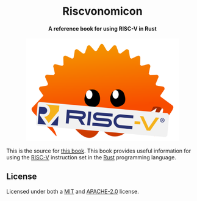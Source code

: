 <h1 align="center">Riscvonomicon</h1>
<h4 align="center">A reference book for using RISC-V in Rust</h4>
<p align="center">
    <img
        width="400"
        src="./src/assets/riscvonomicon.svg"
        alt="Ferris holding a RISC-V logo"
    />
</p>

This is the source for [this book][book-url]. This book provides useful
information for using the [RISC-V] instruction set in the [Rust] programming
language.

## License

Licensed under both a [MIT](./LICENSE-MIT) and [APACHE-2.0](./LICENSE-APACHE)
license.

[book-url]: https://riscvonomicon.github.io/book
[RISC-V]: https://en.wikipedia.org/wiki/RISC-V
[Rust]: https://en.wikipedia.org/wiki/Rust_(programming_language)